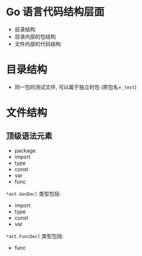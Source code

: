 # Go 语言代码结构层面

- 目录结构
- 目录内部的包结构
- 文件内部的代码结构

# 目录结构

- 同一包的测试文件, 可以属于独立的包 (原包名+`_test`)

# 文件结构

## 顶级语法元素

- package
- import
- type
- const
- var
- func

`*ast.GenDecl` 类型包括:

- import
- type
- const
- var

`*ast.FuncDecl` 类型包括:

- func